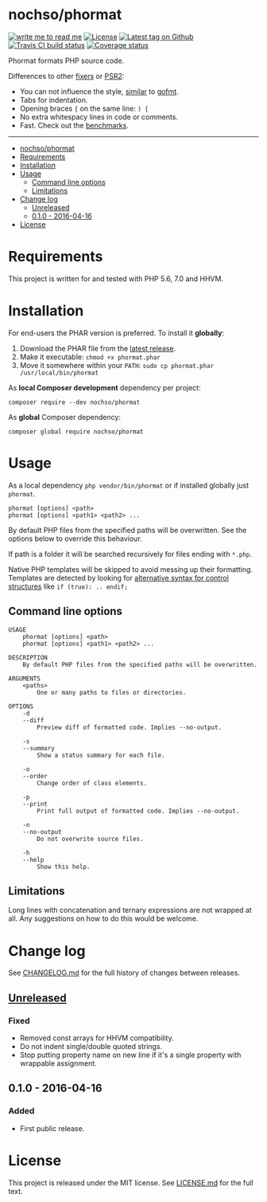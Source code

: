 # nochso/phormat

[![write me to read me](https://img.shields.io/badge/writeme-readme-blue.svg)](https://github.com/nochso/writeme)
[![License](https://img.shields.io/github/license/nochso/phormat.svg)](https://packagist.org/packages/nochso/phormat)
[![Latest tag on Github](https://img.shields.io/github/tag/nochso/phormat.svg)](https://github.com/nochso/phormat/tags)
[![Travis CI build status](https://api.travis-ci.org/nochso/phormat.svg)](https://travis-ci.org/nochso/phormat)
[![Coverage status](https://coveralls.io/repos/github/nochso/phormat/badge.svg)](https://coveralls.io/github/nochso/phormat)

Phormat formats PHP source code.

Differences to other [fixers](https://github.com/FriendsOfPHP/PHP-CS-Fixer) or
[PSR2](http://www.php-fig.org/psr/psr-2/):

- You can not influence the style, [similar](https://blog.golang.org/go-fmt-your-code)
  to [gofmt](https://golang.org/cmd/gofmt/).
- Tabs for indentation.
- Opening braces `{` on the same line: `) {`
- No extra whitespacy lines in code or comments.
- Fast. Check out the [benchmarks](http://nochso.github.io/phormat/benchmark/).

* * *

- [nochso/phormat](#nochsophormat)
- [Requirements](#requirements)
- [Installation](#installation)
- [Usage](#usage)
    - [Command line options](#command-line-options)
    - [Limitations](#limitations)
- [Change log](#change-log)
    - [Unreleased](#unreleased)
    - [0.1.0 - 2016-04-16](#010---2016-04-16)
- [License](#license)

# Requirements
This project is written for and tested with PHP 5.6, 7.0 and HHVM.

# Installation
For end-users the PHAR version is preferred. To install it **globally**:

1. Download the PHAR file from the
   [latest release](https://github.com/nochso/phormat/releases).
2. Make it executable: `chmod +x phormat.phar`
3. Move it somewhere within your `PATH`: `sudo cp phormat.phar /usr/local/bin/phormat`

As **local Composer development** dependency per project:
```
composer require --dev nochso/phormat
```

As **global** Composer dependency:
```
composer global require nochso/phormat
```

# Usage

As a local dependency `php vendor/bin/phormat` or if installed globally just `phormat`.

    phormat [options] <path>
    phormat [options] <path1> <path2> ...

By default PHP files from the specified paths will be overwritten. See the
options below to override this behaviour.

If path is a folder it will be searched recursively for files ending with
`*.php`.

Native PHP templates will be skipped to avoid messing up their formatting.
Templates are detected by looking for [alternative syntax for control structures](http://php.net/manual/en/control-structures.alternative-syntax.php)
like `if (true): .. endif;`

## Command line options
```
USAGE
    phormat [options] <path>
    phormat [options] <path1> <path2> ...

DESCRIPTION
    By default PHP files from the specified paths will be overwritten.

ARGUMENTS
    <paths>
        One or many paths to files or directories.

OPTIONS
    -d
    --diff
        Preview diff of formatted code. Implies --no-output.

    -s
    --summary
        Show a status summary for each file.

    -o
    --order
        Change order of class elements.

    -p
    --print
        Print full output of formatted code. Implies --no-output.

    -n
    --no-output
        Do not overwrite source files.

    -h
    --help
        Show this help.
```

## Limitations
Long lines with concatenation and ternary expressions are not wrapped at all.
Any suggestions on how to do this would be welcome.

# Change log
See [CHANGELOG.md](CHANGELOG.md) for the full history of changes between
releases.

## [Unreleased]

### Fixed
- Removed const arrays for HHVM compatibility.
- Do not indent single/double quoted strings.
- Stop putting property name on new line if it's a single property with wrappable assignment.


## 0.1.0 - 2016-04-16

### Added
- First public release.

[Unreleased]: https://github.com/nochso/omni/compare/0.1.0...HEAD




# License
This project is released under the MIT license. See [LICENSE.md](LICENSE.md)
for the full text.
